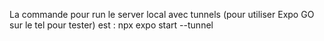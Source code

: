 La commande pour run le server local avec tunnels (pour utiliser Expo GO sur le tel pour tester) est :
npx expo start --tunnel
